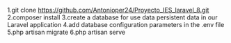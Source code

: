 
1.git clone https://github.com/Antonioper24/Proyecto_IES_laravel_8.git
2.composer install
3.create a database for use data persistent data in our Laravel application
4.add database configuration parameters in the .env file
5.php artisan migrate
6.php artisan serve

